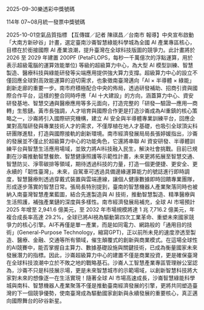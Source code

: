
2025-09-30樂透彩中獎號碼

                                
114年 07~08月統一發票中獎號碼
                             
2025-10-01空氣品質指標
                              【互傳媒／記者 陳祺昌／台南市 報導】中央宣布啟動「大南方新矽谷」計畫，選定臺南沙崙智慧綠能科學城為全國 AI 產業專區核心，目標在於銜接國際 AI 產業浪潮，提升臺灣在全球科技版圖的競爭力。此計畫將於 2026 至 2029 年建置 200PF (PetaFLOPS，每秒一千萬億次的浮點運算，用於表示超級電腦的運算效能單位) 等級的超級算力中心，為大型 AI 模型訓練、智慧製造、醫療科技與綠能研發等尖端應用提供強大算力支撐。超級算力中心的設立不僅回應全球對高效能運算的迫切需求，也象徵南臺灣邁向「AI × 半導體 × 綠能」創新走廊的重要一步。南市府積極配合中央的佈局，透過研發補助、招商引資與國際合作平台，這樣的整合同時呼應「AI 十大建設」的方向，涵蓋算力中心、資安研發基地、智慧交通與醫療應用等多元面向，打造完整的「研發—驗證—應用—商轉」生態鏈。黃市長強調，人才培育與國際合作更是打造沙崙成為AI重鎮的核心策略之一，沙崙將引入國際研究機構，建立 AI 安全與半導體專業訓練平台，回應企業對高階研發與專業技術人才的需求，不僅厚植在地人才基礎，也吸引全球頂尖科研團隊進駐，打造與國際接軌的創新環境。南市經濟發展局局長張婷媛指出，沙崙的發展並不僅止於超級算力中心的功能角色，它還將串聯 AI 資安研發、半導體訓練平台與智慧生活應用場域，並致力將AI科技融入民生，解決社會挑戰。目前已規劃在沙崙推動智慧餐飲、智慧健康照護等示範性計畫，未來更將拓展至智慧交通、智慧防災、淨零碳排等領域，期待透過科技的力量，打造一個更便捷、更安全、更永續的「韌性臺灣」。未來，自駕車可透過具備邊緣運算能力的號誌進行即時調度，智慧醫療則透過穿戴式裝置與雲端連線，讓個人健康數據即時回饋專業團隊，形成逐步落實的智慧日常。張局長特別提到，臺南的智慧機器人產業聚落同時也被納入南臺灣智慧產業藍圖，結合先進製造與 AI 技術，推動智慧製造、精準醫療與生活照護，補強產業鏈的深度與多樣性。南市經濟發展局補充，全球 AI 市場預計 2025 年增至 2,941.6 億美元，至 2032 年市場規模將達 1 兆 7,716.2 億美元，年複合成長率高達 29.2%，全球已將AI視為驅動第四次工業革命、重塑未來國家競爭力的核心引擎。AI不再僅是單一產業，而是如同電力、網路般的「通用目的技術」(General-Purpose Technology，縮寫GPT)，正以前所未見的速度滲透至製造、醫療、金融、交通等所有領域，催生顛覆式的創新與商業模式。在這場全球性的AI競賽中，能否掌握自主算力、數據基礎設施與關鍵技術，已成為衡量國家未來發展潛力的指標。因此，沙崙超級算力中心的建置不僅是商業投資，更是確保臺灣在全球科技浪潮中立於不敗之地的戰略基石。沙崙人工智慧產業專區管理辦公室認為，沙崙不只是科技展示場，更是未來智慧城市的示範場域，以創新智慧科技將大家對未來的想像逐一在生活實現！隨著全球 AI 市場高速成長，沙崙智慧綠能科學城與南科、智慧機器人產業聚落不僅是推動臺南經濟發展的引擎，更將共同塑造臺灣的下一個競爭優勢，使南臺灣成為驅動國家創新與永續發展的重要核心，真正邁向國際舞台的矽谷新星。